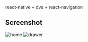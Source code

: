 react-native + dva + react-navigation

## Screenshot

![home](https://github.com/zhouyingkai1/react-native-dva/blob/master/pic/home.png)
![drawer](https://github.com/zhouyingkai1/react-native-dva/blob/master/pic/drawer.png)
